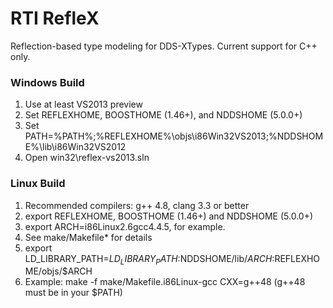 RTI RefleX
====================

Reflection-based type modeling for DDS-XTypes. Current support for C++ only.

### Windows Build
1. Use at least VS2013 preview
2. Set REFLEXHOME, BOOSTHOME (1.46+), and NDDSHOME (5.0.0+)
3. Set PATH=%PATH%;%REFLEXHOME%\objs\i86Win32VS2013;%NDDSHOME%\lib\i86Win32VS2012
4. Open win32\reflex-vs2013.sln

### Linux Build
1. Recommended compilers: g++ 4.8, clang 3.3 or better
2. export REFLEXHOME, BOOSTHOME (1.46+) and NDDSHOME (5.0.0+)
3. export ARCH=i86Linux2.6gcc4.4.5, for example.
4. See make/Makefile* for details
5. export LD_LIBRARY_PATH=$LD_LIBRARY_PATH:$NDDSHOME/lib/$ARCH:$REFLEXHOME/objs/$ARCH
6. Example: make -f make/Makefile.i86Linux-gcc CXX=g++48 (g++48 must be in your $PATH)

